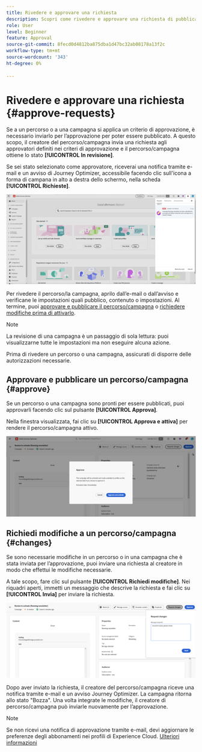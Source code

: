 ```yaml
---
title: Rivedere e approvare una richiesta
description: Scopri come rivedere e approvare una richiesta di pubblicazione di percorsi e campagne.
role: User
level: Beginner
feature: Approval
source-git-commit: 8fecd0d4812ba875dba1d47bc32ab08178a13f2c
workflow-type: tm+mt
source-wordcount: '343'
ht-degree: 0%

---
```



# Rivedere e approvare una richiesta {#approve-requests}

Se a un percorso o a una campagna si applica un criterio di approvazione, è necessario inviarlo per l’approvazione per poter essere pubblicato. A questo scopo, il creatore del percorso/campagna invia una richiesta agli approvatori definiti nei criteri di approvazione e il percorso/campagna ottiene lo stato **[!UICONTROL In revisione]**.

Se sei stato selezionato come approvatore, riceverai una notifica tramite e-mail e un avviso di Journey Optimizer, accessibile facendo clic sull&#39;icona a forma di campana in alto a destra dello schermo, nella scheda **[!UICONTROL Richieste]**.

![](assets/request-notification.png)

Per rivedere il percorso/la campagna, aprilo dall’e-mail o dall’avviso e verificane le impostazioni quali pubblico, contenuto o impostazioni.
Al termine, puoi [approvare e pubblicare il percorso/campagna](#approve) o [richiedere modifiche prima di attivarlo](#changes).

>[!NOTE]
>
>La revisione di una campagna è un passaggio di sola lettura: puoi visualizzarne tutte le impostazioni ma non eseguire alcuna azione.
>
>Prima di rivedere un percorso o una campagna, assicurati di disporre delle autorizzazioni necessarie.

## Approvare e pubblicare un percorso/campagna {#approve}

Se un percorso o una campagna sono pronti per essere pubblicati, puoi approvarli facendo clic sul pulsante **[!UICONTROL Approva]**.

Nella finestra visualizzata, fai clic su **[!UICONTROL Approva e attiva]** per rendere il percorso/campagna attivo.

![](assets/approve-request.png)

## Richiedi modifiche a un percorso/campagna {#changes}

Se sono necessarie modifiche in un percorso o in una campagna che è stata inviata per l’approvazione, puoi inviare una richiesta al creatore in modo che effettui le modifiche necessarie.

A tale scopo, fare clic sul pulsante **[!UICONTROL Richiedi modifiche]**. Nei riquadri aperti, immetti un messaggio che descrive la richiesta e fai clic su **[!UICONTROL Invia]** per inviare la richiesta.

![](assets/request-changes.png)

Dopo aver inviato la richiesta, il creatore del percorso/campagna riceve una notifica tramite e-mail e un avviso Journey Optimizer. La campagna ritorna allo stato &quot;Bozza&quot;. Una volta integrate le modifiche, il creatore di percorso/campagna può inviarle nuovamente per l’approvazione.

>[!NOTE]
>
> Se non ricevi una notifica di approvazione tramite e-mail, devi aggiornare le preferenze degli abbonamenti nei profili di Experience Cloud. [Ulteriori informazioni](https://experienceleague.adobe.com/it/docs/core-services/interface/features/account-preferences)
